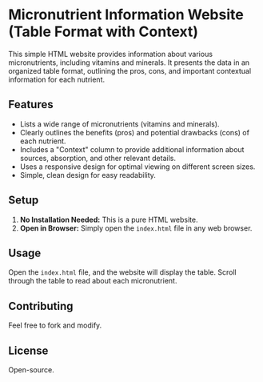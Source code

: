 # Micronutrient Information Website (Table Format with Context)

This simple HTML website provides information about various micronutrients, including vitamins and minerals. It presents the data in an organized table format, outlining the pros, cons, and important contextual information for each nutrient.

## Features

*   Lists a wide range of micronutrients (vitamins and minerals).
*   Clearly outlines the benefits (pros) and potential drawbacks (cons) of each nutrient.
*   Includes a "Context" column to provide additional information about sources, absorption, and other relevant details.
*   Uses a responsive design for optimal viewing on different screen sizes.
*   Simple, clean design for easy readability.

## Setup

1.  **No Installation Needed:** This is a pure HTML website.
2.  **Open in Browser:** Simply open the `index.html` file in any web browser.

## Usage

Open the `index.html` file, and the website will display the table. Scroll through the table to read about each micronutrient.

## Contributing

Feel free to fork and modify.

## License

Open-source.